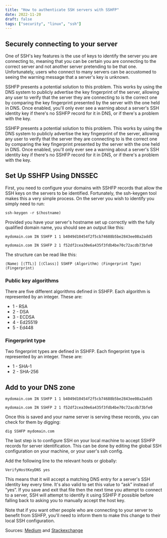 ```yaml
---
title: "How to authenticate SSH servers with SSHFP"
date: 2022-11-20
draft: false
tags: ["security", "linux", "ssh"]
---
```


## Securely connecting to your server

One of SSH's key features is the use of keys to identify the server you are connecting to, meaning that you can be certain you are connecting to the correct server and not another server pretending to be that one. Unfortunately, users who connect to many servers can be accustomed to seeing the warning message that a server's key is unknown.

SSHFP presents a potential solution to this problem. This works by using the DNS system to publicly advertise the key fingerprint of the server, allowing any user to verify that the server they are connecting to is the correct one by comparing the key fingerprint presented by the server with the one held in DNS. Once enabled, you'll only ever see a warning about a server's SSH identity key if there's no SSHFP record for it in DNS, or if there's a problem with the key.

SSHFP presents a potential solution to this problem. This works by using the DNS system to publicly advertise the key fingerprint of the server, allowing any user to verify that the server they are connecting to is the correct one by comparing the key fingerprint presented by the server with the one held in DNS. Once enabled, you'll only ever see a warning about a server's SSH identity key if there's no SSHFP record for it in DNS, or if there's a problem with the key.

## Set Up SSHFP Using DNSSEC

First, you need to configure your domains with SSHFP records that allow the SSH keys on the servers to be identified. Fortunately, the ssh-keygen tool makes this a very simple process. On the server you wish to identify you simply need to run:

```text
ssh-keygen -r $(hostname)
```

Provided you have your server's hostname set up correctly with the fully qualified domain name, you should see an output like this:

`mydomain.com IN SSHFP 1 1 b4049d10454f2f5cb74688b5be2843ee08a2add5`

`mydomain.com IN SSHFP 2 1 f52df2cea30e6a435f3fdb4be70c72acdb73bfe0`

The structure can be read like this:

`⟨Name⟩ [⟨TTL⟩] [⟨Class⟩] SSHFP ⟨Algorithm⟩ ⟨Fingerprint Type⟩ ⟨Fingerprint⟩`

### Public key algorithms

There are five different algorithms defined in SSHFP. Each algorithm is represented by an integer. These are:

* 1 - RSA
* 2 - DSA
* 3 - ECDSA
* 4 - Ed25519
* 5 - Ed448

### Fingerprint type

Two fingerprint types are defined in SSHFP. Each fingerprint type is represented by an integer. These are:

* 1 - SHA-1
* 2 - SHA-256

## Add to your DNS zone

`mydomain.com IN SSHFP 1 1 b4049d10454f2f5cb74688b5be2843ee08a2add5`

`mydomain.com IN SSHFP 2 1 f52df2cea30e6a435f3fdb4be70c72acdb73bfe0`

Once this is saved and your name server is serving these records, you can check for them by digging:

`dig SSHFP mydomain.com`

The last step is to configure SSH on your local machine to accept SSHFP records for server identification. This can be done by editing the global SSH configuration on your machine, or your user's ssh config.

Add the following line to the relevant hosts or globally:

`VerifyHostKeyDNS yes`

This means that it will accept a matching DNS entry for a server's SSH identity key every time. It's also valid to set this value to “ask” instead of “yes”. If you save and exit that file then the next time you attempt to connect to a server, SSH will attempt to identify it using SSHFP if possible before falling back to asking you to manually accept the host key.

Note that if you want other people who are connecting to your server to benefit from SSHFP, you'll need to inform them to make this change to their local SSH configuration.

Sources: [Medium](https://medium.com/20ms/how-to-authenticate-ssh-servers-with-sshfp-4f9e8023995a) and [Stackexchange](https://unix.stackexchange.com/questions/121880/how-do-i-generate-sshfp-records)
